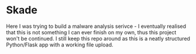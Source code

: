 # Skade

Here I was trying to build a malware analysis serivce - I eventually realised that this is not something I can ever finish on my own, thus this project won't be continued.
I still keep this repo around as this is a neatly structured Python/Flask app with a working file upload.

